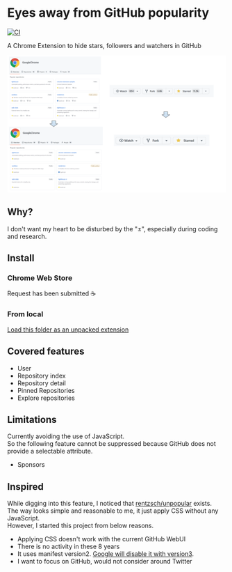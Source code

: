 # Eyes away from GitHub popularity

[![CI](https://github.com/kachick/eyes_away_from_github-popularity/actions/workflows/lint.yml/badge.svg?branch=main)](https://github.com/kachick/eyes_away_from_github-popularity/actions/workflows/lint.yml?query=event%3Apush++)

A Chrome Extension to hide stars, followers and watchers in GitHub

![Screen Shot](assets/screenshot-overview.png)

## Why?

I don't want my heart to be disturbed by the "±", especially during coding and research.

## Install

### Chrome Web Store

Request has been submitted ☕

### From local

[Load this folder as an unpacked extension](https://developer.chrome.com/docs/extensions/mv3/getstarted/development-basics/#load-unpacked)

## Covered features

- User
- Repository index
- Repository detail
- Pinned Repositories
- Explore repositories

## Limitations

Currently avoiding the use of JavaScript.\
So the following feature cannot be suppressed because GitHub does not provide a selectable attribute.

- Sponsors

## Inspired

While digging into this feature, I noticed that [rentzsch/unpopular](https://github.com/rentzsch/unpopular/tree/863963e26c1a758a53eb33747e0fec6f26ac130d) exists.\
The way looks simple and reasonable to me, it just apply CSS without any JavaScript.\
However, I started this project from below reasons.

- Applying CSS doesn't work with the current GitHub WebUI
- There is no activity in these 8 years
- It uses manifest version2. [Google will disable it with version3](https://developer.chrome.com/docs/extensions/mv3/mv2-sunset/).
- I want to focus on GitHub, would not consider around Twitter
